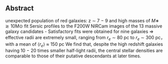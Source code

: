 ## Abstract
unexpected population of red galaxies: z ∼ 7 − 9 and high masses of $M∗ ≳ 10^{}$M⊙
fit Sersic profiles to the F200W NIRCam images of the 13 massive galaxy candidates - Satisfactory fits were obtained for nine galaxies
 => effective radii are extremely small, ranging from $r_e$ ∼ 80 pc to $r_e$ ∼ 300 pc， with a mean of ⟨$r_e$⟩ ≈ 150 pc
We find that, despite the high redshift galaxies having 10 − 20 times smaller half-light radii, the central stellar densities are comparable to those of their putative descendants at later times.